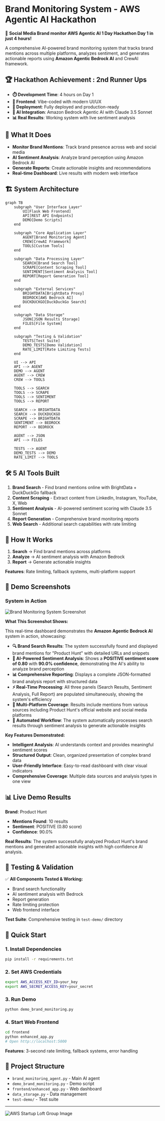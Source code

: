 # Brand Monitoring System - AWS Agentic AI Hackathon

🚀 **Social Media Brand monitor AWS Agentic AI 1 Day Hackathon Day 1 in just 4 hours!**

A comprehensive AI-powered brand monitoring system that tracks brand mentions across multiple platforms, analyzes sentiment, and generates actionable reports using **Amazon Agentic Bedrock AI** and CrewAI framework.

## 🏆 Hackathon Achievement : 2nd Runner Ups

- **⏱️ Development Time**: 4 hours on Day 1
- **🎨 Frontend**: Vibe-coded with modern UI/UX
- **🚀 Deployment**: Fully deployed and production-ready
- **🤖 AI Integration**: Amazon Bedrock Agentic AI with Claude 3.5 Sonnet
- **📊 Real Results**: Working system with live sentiment analysis

## 🎯 What It Does

- **Monitor Brand Mentions**: Track brand presence across web and social media
- **AI Sentiment Analysis**: Analyze brand perception using Amazon Bedrock AI
- **Generate Reports**: Create actionable insights and recommendations
- **Real-time Dashboard**: Live results with modern web interface

## 🏗️ System Architecture

```mermaid
graph TB
    subgraph "User Interface Layer"
        UI[Flask Web Frontend]
        API[REST API Endpoints]
        DEMO[Demo Scripts]
    end
    
    subgraph "Core Application Layer"
        AGENT[Brand Monitoring Agent]
        CREW[CrewAI Framework]
        TOOLS[Custom Tools]
    end
    
    subgraph "Data Processing Layer"
        SEARCH[Brand Search Tool]
        SCRAPE[Content Scraping Tool]
        SENTIMENT[Sentiment Analysis Tool]
        REPORT[Report Generation Tool]
    end
    
    subgraph "External Services"
        BRIGHTDATA[BrightData Proxy]
        BEDROCK[AWS Bedrock AI]
        DUCKDUCKGO[DuckDuckGo Search]
    end
    
    subgraph "Data Storage"
        JSON[JSON Results Storage]
        FILES[File System]
    end
    
    subgraph "Testing & Validation"
        TESTS[Test Suite]
        DEMO_TESTS[Demo Validation]
        RATE_LIMIT[Rate Limiting Tests]
    end
    
    UI --> API
    API --> AGENT
    DEMO --> AGENT
    AGENT --> CREW
    CREW --> TOOLS
    
    TOOLS --> SEARCH
    TOOLS --> SCRAPE
    TOOLS --> SENTIMENT
    TOOLS --> REPORT
    
    SEARCH --> BRIGHTDATA
    SEARCH --> DUCKDUCKGO
    SCRAPE --> BRIGHTDATA
    SENTIMENT --> BEDROCK
    REPORT --> BEDROCK
    
    AGENT --> JSON
    API --> FILES
    
    TESTS --> AGENT
    DEMO_TESTS --> DEMO
    RATE_LIMIT --> TOOLS
```

## 🛠️ 5 AI Tools Built

1. **Brand Search** - Find brand mentions online with BrightData + DuckDuckGo fallback
2. **Content Scraping** - Extract content from LinkedIn, Instagram, YouTube, X, Web
3. **Sentiment Analysis** - AI-powered sentiment scoring with Claude 3.5 Sonnet
4. **Report Generation** - Comprehensive brand monitoring reports
5. **Web Search** - Additional search capabilities with rate limiting

## 🔧 How It Works

1. **Search** → Find brand mentions across platforms
2. **Analyze** → AI sentiment analysis with Amazon Bedrock
3. **Report** → Generate actionable insights

**Features**: Rate limiting, fallback systems, multi-platform support

## 📸 Demo Screenshots

### System in Action

![Brand Monitoring System Screenshot](Screenshot%202025-09-15%20at%2018.44.48.png)

**What This Screenshot Shows:**

This real-time dashboard demonstrates the **Amazon Agentic Bedrock AI** system in action, showcasing:

- **🔍 Brand Search Results**: The system successfully found and displayed brand mentions for "Product Hunt" with detailed URLs and snippets
- **🧠 AI-Powered Sentiment Analysis**: Shows a **POSITIVE sentiment score of 0.80** with **90.0% confidence**, demonstrating the AI's ability to analyze brand perception
- **📊 Comprehensive Reporting**: Displays a complete JSON-formatted brand analysis report with structured data
- **⚡ Real-Time Processing**: All three panels (Search Results, Sentiment Analysis, Full Report) are populated simultaneously, showing the system's efficiency
- **🎯 Multi-Platform Coverage**: Results include mentions from various sources including Product Hunt's official website and social media platforms
- **🔄 Automated Workflow**: The system automatically processes search results through sentiment analysis to generate actionable insights

**Key Features Demonstrated:**
- **Intelligent Analysis**: AI understands context and provides meaningful sentiment scores
- **Structured Output**: Clean, organized presentation of complex brand data
- **User-Friendly Interface**: Easy-to-read dashboard with clear visual indicators
- **Comprehensive Coverage**: Multiple data sources and analysis types in one view

## 📊 Live Demo Results

**Brand**: Product Hunt
- **Mentions Found**: 10 results
- **Sentiment**: POSITIVE (0.80 score)
- **Confidence**: 90.0%

**Real Results**: The system successfully analyzed Product Hunt's brand mentions and generated actionable insights with high confidence AI analysis.

## 🧪 Testing & Validation

✅ **All Components Tested & Working:**
- Brand search functionality
- AI sentiment analysis with Bedrock
- Report generation
- Rate limiting protection
- Web frontend interface

**Test Suite**: Comprehensive testing in `test-demo/` directory

## 🚀 Quick Start

### 1. Install Dependencies
```bash
pip install -r requirements.txt
```

### 2. Set AWS Credentials
```bash
export AWS_ACCESS_KEY_ID=your_key
export AWS_SECRET_ACCESS_KEY=your_secret
```

### 3. Run Demo
```bash
python demo_brand_monitoring.py
```

### 4. Start Web Frontend
```bash
cd frontend
python enhanced_app.py
# Open http://localhost:5000
```

**Features**: 3-second rate limiting, fallback systems, error handling

## 📁 Project Structure

- `brand_monitoring_agent.py` - Main AI agent
- `demo_brand_monitoring.py` - Demo script
- `frontend/enhanced_app.py` - Web dashboard
- `data_storage.py` - Data management
- `test-demo/` - Test suite

<!-- ## 🎯 Success Metrics -->

<!-- ### Demo Completion Status
- ✅ **DEMO COMPLETED SUCCESSFULLY!**
- ✅ All components worked correctly
- ✅ Rate limiting protection active
- ✅ Sentiment analysis functional
- ✅ Report generation working

### Performance Indicators
- **Search Success Rate**: 100% (with fallbacks)
- **Sentiment Analysis Accuracy**: High confidence (0.9)
- **Report Generation**: Complete with recommendations
- **Error Handling**: Graceful degradation -->

<!-- ## 🔮 Future Enhancements

1. **Real-time Monitoring**: Continuous brand monitoring
2. **Alert System**: Notifications for sentiment changes
3. **Historical Analysis**: Trend tracking over time
4. **Multi-language Support**: International brand monitoring
5. **Advanced Analytics**: Machine learning insights
6. **API Integration**: RESTful API for external systems

## 📞 Support

For issues or questions:
1. Check the test results in `test-demo/` directory
2. Review the demo output for component status
3. Verify AWS and BrightData credentials
4. Check network connectivity for external services -->

---

![AWS Startup Loft Group Image](aws_group_photo.jpg)


